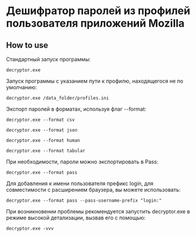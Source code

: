 # Дешифратор паролей из профилей пользователя приложений Mozilla
## How to use

Стандартный запуск программы:
```
decryptor.exe
```
Запуск программы с указанием пути к профилю, находящегося не по умолчанию:
```
decryptor.exe /data_folder/profiles.ini
```
Экспорт паролей в форматах, используя флаг --format:
```
decryptor.exe --format csv
```
```
decryptor.exe --format json
``` 
```
decryptor.exe --format human
```
```
decryptor.exe --format tabular
```
При необходимости, пароли можно экспортировать в Pass: 
```
decryptor.exe --format pass
```
Для добавления к имени пользователя префикс login, для совместимости с расширением браузера, вы можете использовать:
```
decryptor.exe --format pass --pass-username-prefix "login:"
```
При возникновении проблемы рекомендуется запустить decryptor.exe в режиме высокой детализации, вызвав его с помощью:
```
decryptor.exe -vvv
```

